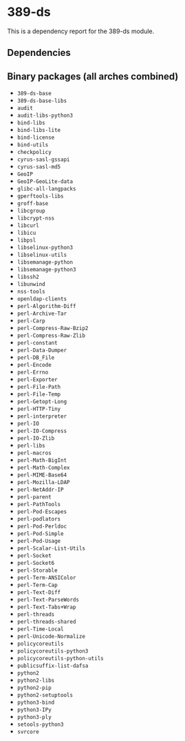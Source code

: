 # 389-ds
This is a dependency report for the 389-ds module.
## Dependencies
## Binary packages (all arches combined)
* `389-ds-base`
* `389-ds-base-libs`
* `audit`
* `audit-libs-python3`
* `bind-libs`
* `bind-libs-lite`
* `bind-license`
* `bind-utils`
* `checkpolicy`
* `cyrus-sasl-gssapi`
* `cyrus-sasl-md5`
* `GeoIP`
* `GeoIP-GeoLite-data`
* `glibc-all-langpacks`
* `gperftools-libs`
* `groff-base`
* `libcgroup`
* `libcrypt-nss`
* `libcurl`
* `libicu`
* `libpsl`
* `libselinux-python3`
* `libselinux-utils`
* `libsemanage-python`
* `libsemanage-python3`
* `libssh2`
* `libunwind`
* `nss-tools`
* `openldap-clients`
* `perl-Algorithm-Diff`
* `perl-Archive-Tar`
* `perl-Carp`
* `perl-Compress-Raw-Bzip2`
* `perl-Compress-Raw-Zlib`
* `perl-constant`
* `perl-Data-Dumper`
* `perl-DB_File`
* `perl-Encode`
* `perl-Errno`
* `perl-Exporter`
* `perl-File-Path`
* `perl-File-Temp`
* `perl-Getopt-Long`
* `perl-HTTP-Tiny`
* `perl-interpreter`
* `perl-IO`
* `perl-IO-Compress`
* `perl-IO-Zlib`
* `perl-libs`
* `perl-macros`
* `perl-Math-BigInt`
* `perl-Math-Complex`
* `perl-MIME-Base64`
* `perl-Mozilla-LDAP`
* `perl-NetAddr-IP`
* `perl-parent`
* `perl-PathTools`
* `perl-Pod-Escapes`
* `perl-podlators`
* `perl-Pod-Perldoc`
* `perl-Pod-Simple`
* `perl-Pod-Usage`
* `perl-Scalar-List-Utils`
* `perl-Socket`
* `perl-Socket6`
* `perl-Storable`
* `perl-Term-ANSIColor`
* `perl-Term-Cap`
* `perl-Text-Diff`
* `perl-Text-ParseWords`
* `perl-Text-Tabs+Wrap`
* `perl-threads`
* `perl-threads-shared`
* `perl-Time-Local`
* `perl-Unicode-Normalize`
* `policycoreutils`
* `policycoreutils-python3`
* `policycoreutils-python-utils`
* `publicsuffix-list-dafsa`
* `python2`
* `python2-libs`
* `python2-pip`
* `python2-setuptools`
* `python3-bind`
* `python3-IPy`
* `python3-ply`
* `setools-python3`
* `svrcore`
